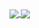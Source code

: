 <a href="https://github.com/anuraghazra/github-readme-stats">
  <img align="center" src="https://github-readme-stats.vercel.app/api?username=victorvalar&show_icons=true)](https://github.com/victorvalar/github-readme-stats" />
</a>
<a href="https://github.com/anuraghazra/convoychat">
  <img align="center" src="https://github-readme-stats.vercel.app/api/top-langs/?username=victorvalar&langs_count=10&hide=jupyter-notebook)](https://github.com/victorvalar/github-readme-stats" />
</a>

